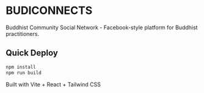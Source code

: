 # BUDICONNECTS

Buddhist Community Social Network - Facebook-style platform for Buddhist practitioners.

## Quick Deploy

```bash
npm install
npm run build
```

Built with Vite + React + Tailwind CSS
